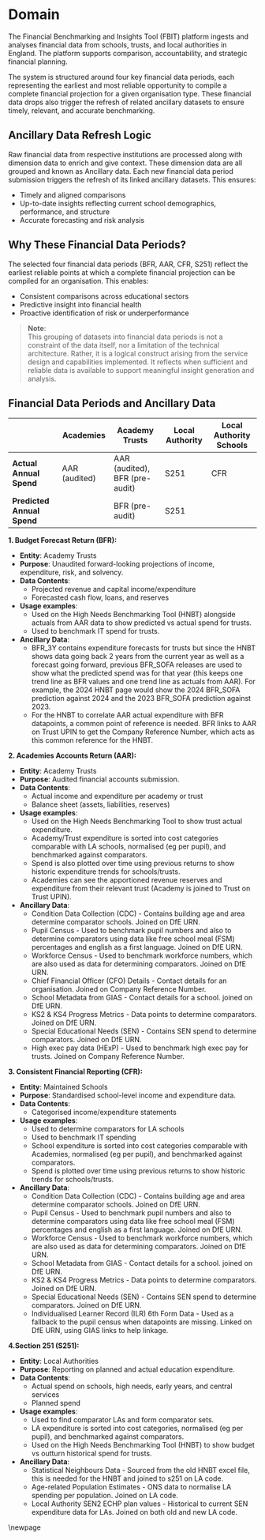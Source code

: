 # Domain

The Financial Benchmarking and Insights Tool (FBIT) platform ingests and analyses financial data from schools, trusts,
and local authorities in England. The platform supports comparison, accountability, and strategic financial planning.

The system is structured around four key financial data periods, each representing the earliest and most reliable
opportunity to compile a complete financial projection for a given organisation type. These financial data drops also
trigger the refresh of related ancillary datasets to ensure timely, relevant, and accurate benchmarking.

## Ancillary Data Refresh Logic

Raw financial data from respective institutions are processed along with dimension data to enrich and give context.
These dimension data are all grouped and known as Ancillary data. Each new financial data period submission triggers
the refresh of its linked ancillary datasets. This ensures:

- Timely and aligned comparisons
- Up-to-date insights reflecting current school demographics, performance, and structure
- Accurate forecasting and risk analysis

## Why These Financial Data Periods?

The selected four financial data periods (BFR, AAR, CFR, S251) reflect the earliest reliable points at which a complete financial
projection can be compiled for an organisation. This enables:

- Consistent comparisons across educational sectors
- Predictive insight into financial health
- Proactive identification of risk or underperformance

> **Note**:  
> This grouping of datasets into financial data periods is not a constraint of the data itself, nor a limitation of the technical
> architecture. Rather, it is a logical construct arising from the service design and capabilities implemented.
> It reflects when sufficient and reliable data is available to support meaningful insight generation and analysis.

## Financial Data Periods and Ancillary Data

|  | **Academies** | **Academy Trusts** | **Local Authority** | **Local Authority Schools** |
|---|---|---|---|---|
| **Actual Annual Spend** | AAR (audited) | AAR (audited), BFR (pre-audit) | S251 | CFR |
| **Predicted Annual Spend** | | BFR (pre-audit) | S251 | |

**1. Budget Forecast Return (BFR):**

- **Entity**: Academy Trusts
- **Purpose**: Unaudited forward-looking projections of income, expenditure, risk, and solvency.
- **Data Contents**:
  - Projected revenue and capital income/expenditure
  - Forecasted cash flow, loans, and reserves
- **Usage examples**:
  - Used on the High Needs Benchmarking Tool (HNBT) alongside actuals from AAR data to show predicted vs actual spend for trusts.
  - Used to benchmark IT spend for trusts.
- **Ancillary Data**:
  - BFR_3Y contains expenditure forecasts for trusts but since the HNBT shows data going back 2 years from the current year as well as a forecast going forward, previous BFR_SOFA releases are used to show what the predicted spend was for that year (this keeps one trend line as BFR values and one trend line as actuals from AAR). For example, the 2024 HNBT page would show the 2024 BFR_SOFA prediction against 2024 and the 2023 BFR_SOFA prediction against 2023.
  - For the HNBT to correlate AAR actual expenditure with BFR datapoints, a common point of reference is needed. BFR links to AAR on Trust UPIN to get the Company Reference Number, which acts as this common reference for the HNBT.

**2. Academies Accounts Return (AAR):**

- **Entity**: Academy Trusts
- **Purpose**: Audited financial accounts submission.
- **Data Contents**:
  - Actual income and expenditure per academy or trust
  - Balance sheet (assets, liabilities, reserves)
- **Usage examples**:
  - Used on the High Needs Benchmarking Tool to show trust actual expenditure.
  - Academy/Trust expenditure is sorted into cost categories comparable with LA schools, normalised (eg per pupil), and benchmarked against comparators.
  - Spend is also plotted over time using previous returns to show historic expenditure trends for schools/trusts.
  - Academies can see the apportioned revenue reserves and expenditure from their relevant trust (Academy is joined to Trust on Trust UPIN).
- **Ancillary Data**:
  - Condition Data Collection (CDC) - Contains building age and area determine comparator schools. Joined on DfE URN.
  - Pupil Census - Used to benchmark pupil numbers and also to determine comparators using data like free school meal (FSM) percentages and english as a first language. Joined on DfE URN.
  - Workforce Census - Used to benchmark workforce numbers, which are also used as data for determining comparators. Joined on DfE URN.
  - Chief Financial Officer (CFO) Details - Contact details for an organisation. Joined on Company Reference Number.
  - School Metadata from GIAS - Contact details for a school. joined on DfE URN.
  - KS2 & KS4 Progress Metrics - Data points to determine comparators. Joined on DfE URN.
  - Special Educational Needs (SEN) - Contains SEN spend to determine comparators. Joined on DfE URN.
  - High exec pay data (HExP) - Used to benchmark high exec pay for trusts. Joined on Company Reference Number.

**3. Consistent Financial Reporting (CFR):**

- **Entity**: Maintained Schools
- **Purpose**: Standardised school-level income and expenditure data.
- **Data Contents**:
  - Categorised income/expenditure statements
- **Usage examples**:
  - Used to determine comparators for LA schools
  - Used to benchmark IT spending
  - School expenditure is sorted into cost categories comparable with Academies, normalised (eg per pupil), and benchmarked against comparators.
  - Spend is plotted over time using previous returns to show historic trends for schools/trusts.
- **Ancillary Data**:
  - Condition Data Collection (CDC) - Contains building age and area determine comparator schools. Joined on DfE URN.
  - Pupil Census - Used to benchmark pupil numbers and also to determine comparators using data like free school meal (FSM) percentages and english as a first language. Joined on DfE URN.
  - Workforce Census - Used to benchmark workforce numbers, which are also used as data for determining comparators. Joined on DfE URN.
  - School Metadata from GIAS - Contact details for a school. joined on DfE URN.
  - KS2 & KS4 Progress Metrics - Data points to determine comparators. Joined on DfE URN.
  - Special Educational Needs (SEN) - Contains SEN spend to determine comparators. Joined on DfE URN.
  - Individualised Learner Record (ILR) 6th Form Data - Used as a fallback to the pupil census when datapoints are missing. Linked on DfE URN, using GIAS links to help linkage.

**4.Section 251 (S251):**

- **Entity**: Local Authorities
- **Purpose**: Reporting on planned and actual education expenditure.
- **Data Contents**:
  - Actual spend on schools, high needs, early years, and central services
  - Planned spend
- **Usage examples**:
  - Used to find comparator LAs and form comparator sets.
  - LA expenditure is sorted into cost categories, normalised (eg per pupil), and benchmarked against comparators.
  - Used on the High Needs Benchmarking Tool (HNBT) to show budget vs outturn historical spend for trusts.
- **Ancillary Data**:
  - Statistical Neighbours Data - Sourced from the old HNBT excel file, this is needed for the HNBT and joined to s251 on LA code.
  - Age-related Population Estimates - ONS data to normalise LA spending per population. Joined on LA code.
  - Local Authority SEN2 ECHP plan values - Historical to current SEN expenditure data for LAs. Joined on both old and new LA code.
  
<!-- Leave the rest of this page blank -->
\newpage
